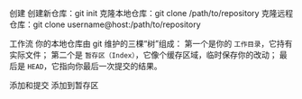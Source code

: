
创建
创建新仓库：git init
克隆本地仓库：git clone /path/to/repository
克隆远程仓库：git clone username@host:/path/to/repository

工作流
你的本地仓库由 git 维护的三棵“树”组成：
第一个是你的 `工作目录`，它持有实际文件；
第二个是 `暂存区（Index）`，它像个缓存区域，临时保存你的改动；
最后是 `HEAD`，它指向你最后一次提交的结果。

添加和提交
添加到暂存区